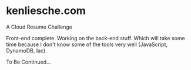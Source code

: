# kenliesche.com

A Cloud Resume Challenge

Front-end complete. Working on the back-end stuff. Which will take some time because I don't know some of the tools very well (JavaScript, DynamoDB, Iac).

To Be Continued...
